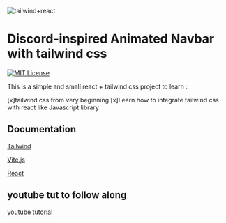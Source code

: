 ![tailwind+react](https://res.cloudinary.com/practicaldev/image/fetch/s--GlrjHkd4--/c_imagga_scale,f_auto,fl_progressive,h_900,q_auto,w_1600/https://dev-to-uploads.s3.amazonaws.com/uploads/articles/h6kq8oiu2sbnmdamozzd.png)


# Discord-inspired Animated Navbar with tailwind css

[![MIT License](https://img.shields.io/badge/License-MIT-green.svg)](https://choosealicense.com/licenses/mit/)

This is a simple and small react + tailwind css project to learn :

[x]tailwind css from very beginning
[x]Learn how to integrate tailwind css with react like Javascript library


## Documentation

[Tailwind](https://tailwindcss.com/)

[Vite.js](https://vitejs.dev/)

[React](https://react.dev/)






## youtube tut to follow along

[youtube tutorial](https://www.youtube.com/watch?v=pfaSUYaSgRo)
